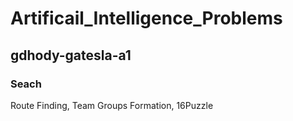 # Artificail_Intelligence_Problems

## gdhody-gatesla-a1
### Seach 
Route Finding,
Team Groups Formation,
16Puzzle
